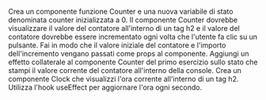 Crea un componente funzione Counter e una nuova variabile di stato denominata counter inizializzata a 0.
Il componente Counter dovrebbe visualizzare il valore del contatore all'interno di un tag h2 e il valore del contatore dovrebbe essere incrementato ogni volta che l'utente fa clic su un pulsante.
Fai in modo che il valore iniziale del contatore e l'importo dell'incremento vengano passati come props al componente.
Aggiungi un effetto collaterale al componente Counter del primo esercizio sullo stato che stampi il valore corrente del contatore all'interno della console.
Crea un componente Clock che visualizzi l'ora corrente all'interno di un tag h2. Utilizza l'hook useEffect per aggiornare l'ora ogni secondo.
